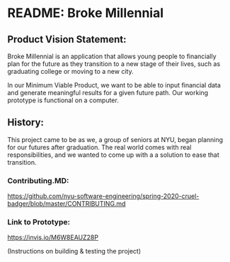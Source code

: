 # __README: Broke Millennial__ 

## __Product Vision Statement:__
Broke Millennial is an application that allows young people to financially plan for the future as they transition to a new stage of their lives, such as graduating college or moving to a new city. 

In our Minimum Viable Product, we want to be able to input financial data and generate meaningful results for a given future path. Our working prototype is functional on a computer.

## __History:__
This project came to be as we, a group of seniors at NYU, began planning for our futures after graduation. The real world comes with real responsibilities, and we wanted to come up with a a solution to ease that transition. 


### Contributing.MD:
https://github.com/nyu-software-engineering/spring-2020-cruel-badger/blob/master/CONTRIBUTING.md

### Link to Prototype:
https://invis.io/M6W8EAUZ28P

(Instructions on building & testing the project)
